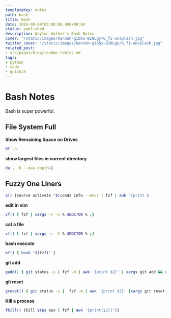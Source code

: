 ```yaml
---
templateKey: notes
path: bash
title: Bash
date: 2019-09-08T05:00:00.000+00:00
status: published
description: Waylon Walker's Bash Notes
cover: "/static/images/hannah-gibbs-BINLgyrG_fI-unsplash.jpg"
twitter_cover: "/static/images/hannah-gibbs-BINLgyrG_fI-unsplash.jpg"
related_post:
- src/pages/blog/readme_tables.md
tags:
- python
- code
- quickie
---
```


# Bash Notes

Bash is super powerful.


## File System Full

**Show Remaining Space on Drives**
```bash
df -h
```

**show largest files in current directory**
```bash
du . -h --max-depth=1
```

## Fuzzy One Liners

```bash
a() {source activate "$(conda info --envs | fzf | awk '{print $
```

**edit in vim**
```bash
vf() { fzf | xargs -r -I % $EDITOR % ;}
```

**cat a file**
```bash
vf() { fzf | xargs -r -I % $EDITOR % ;}
```

**bash execute**
```bash
bf() { bash "$(fzf)" }
```

**git add**
```bash
gadd() { git status -s | fzf -m | awk '{print $2}' | xargs git add && git status -s}
```

**git reset**
```bash
greset() { git status -s |  fzf -m | awk '{print $2}' |xargs git reset && git status -s}
```

**Kill a process**
```bash
fkill() {kill $(ps aux | fzf | awk '{print($2)}')}
```